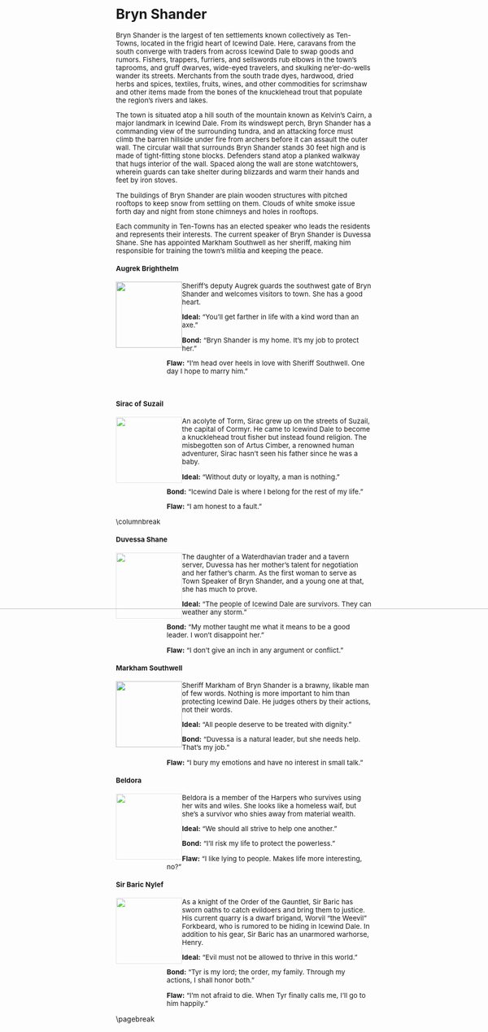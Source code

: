 <style>
/** Change the pg to whatever page number is the one that you want no footer design **/
.phb#p2:after { display:none; }
</style>

<div style="font-size: 96%">

# Bryn Shander

Bryn Shander is the largest of ten settlements known collectively as Ten-Towns, located in the frigid heart of Icewind Dale. Here, caravans from the south converge with traders from across Icewind Dale to swap goods and rumors. Fishers, trappers, furriers, and sellswords rub elbows in the town’s taprooms, and gruff dwarves, wide-eyed travelers, and skulking ne’er-do-wells wander its streets. Merchants from the south trade dyes, hardwood, dried herbs and spices, textiles, fruits, wines, and other commodities for scrimshaw and other items made from the bones of the knucklehead trout that populate the region’s rivers and lakes.

The town is situated atop a hill south of the mountain known as Kelvin’s Cairn, a major landmark in Icewind Dale. From its windswept perch, Bryn Shander has a commanding view of the surrounding tundra, and an attacking force must climb the barren hillside under fire from archers before it can assault the outer wall. The circular wall that surrounds Bryn Shander stands 30 feet high and is made of tight-fitting stone blocks. Defenders stand atop a planked walkway that hugs interior of the wall. Spaced along the wall are stone watchtowers, wherein guards can take shelter during blizzards and warm their hands and feet by iron stoves.

The buildings of Bryn Shander are plain wooden structures with pitched rooftops to keep snow from settling on them. Clouds of white smoke issue forth day and night from stone chimneys and holes in rooftops.

Each community in Ten-Towns has an elected speaker who leads the residents and represents their interests. The current speaker of Bryn Shander is Duvessa Shane. She has appointed Markham Southwell as her sheriff, making him responsible for training the town’s militia and keeping the peace.

#### Augrek Brighthelm

<img src='https://media-waterdeep.cursecdn.com/attachments/2/24/sktappd-01.png' style='float:left;width:130px;mix-blend-mode:multiply;filter:brightness(100%)saturate(120%);' />

<div style='margin-left:100px'>

Sheriff’s deputy Augrek guards the southwest gate of Bryn Shander and welcomes visitors to town. She has a good heart.

**Ideal:** “You’ll get farther in life with a kind word than an axe.”

**Bond:** “Bryn Shander is my home. It’s my job to protect her.”

**Flaw:** “I’m head over heels in love with Sheriff Southwell. One day I hope to marry him.”

</div>

<br>

#### Sirac of Suzail

<img src='https://media-waterdeep.cursecdn.com/attachments/2/25/sktappd-02.png' style='float:left;width:130px; mix-blend-mode:multiply;filter:brightness(120%)saturate(100%);' />

<div style='margin-left:100px'>

An acolyte of Torm, Sirac grew up on the streets of Suzail, the capital of Cormyr. He came to Icewind Dale to become a knucklehead trout fisher but instead found religion. The misbegotten son of Artus Cimber, a renowned human adventurer, Sirac hasn’t seen his father since he was a baby.

**Ideal:** “Without duty or loyalty, a man is nothing.”

**Bond:** “Icewind Dale is where I belong for the rest of my life.”

**Flaw:** “I am honest to a fault.”

</div>

\columnbreak

#### Duvessa Shane

<img src='https://media-waterdeep.cursecdn.com/attachments/2/26/sktappd-03.png' style='float:left;width:130px; mix-blend-mode:multiply;filter:brightness(120%)saturate(100%);' />

<div style='margin-left:100px'>

The daughter of a Waterdhavian trader and a tavern server, Duvessa has her mother’s talent for negotiation and her father’s charm. As the first woman to serve as Town Speaker of Bryn Shander, and a young one at that, she has much to prove.

**Ideal:** “The people of Icewind Dale are survivors. They can weather any storm.”

**Bond:** “My mother taught me what it means to be a good leader. I won’t disappoint her.”

**Flaw:** “I don’t give an inch in any argument or conflict.”

</div>

#### Markham Southwell

<img src='https://media-waterdeep.cursecdn.com/attachments/2/27/sktappd-04.png' style='float:left;width:130px; mix-blend-mode:multiply;filter:brightness(100%)saturate(190%);' />

<div style='margin-left:100px'>

Sheriff Markham of Bryn Shander is a brawny, likable man of few words. Nothing is more important to him than protecting Icewind Dale. He judges others by their actions, not their words.

**Ideal:** “All people deserve to be treated with dignity.”

**Bond:** “Duvessa is a natural leader, but she needs help. That’s my job.”

**Flaw:** “I bury my emotions and have no interest in small talk.”

</div>

#### Beldora

<img src='https://media-waterdeep.cursecdn.com/attachments/2/28/sktappd-05.png' style='float:left;width:130px; mix-blend-mode:multiply;filter:brightness(120%)saturate(120%);' />

<div style='margin-left:100px'>

Beldora is a member of the Harpers who survives using her wits and wiles. She looks like a homeless waif, but she’s a survivor who shies away from material wealth.

**Ideal:** “We should all strive to help one another.”

**Bond:** “I’ll risk my life to protect the powerless.”

**Flaw:** “I like lying to people. Makes life more interesting, no?”

</div>

#### Sir Baric Nylef

<img src='https://media-waterdeep.cursecdn.com/attachments/2/29/sktappd-06.png' style='float:left;width:130px; mix-blend-mode:multiply;filter:brightness(120%)saturate(130%);' />

<div style='margin-left:100px'>

As a knight of the Order of the Gauntlet, Sir Baric has sworn oaths to catch evildoers and bring them to justice. His current quarry is a dwarf brigand, Worvil “the Weevil” Forkbeard, who is rumored to be hiding in Icewind Dale. In addition to his gear, Sir Baric has an unarmored warhorse, Henry.

**Ideal:** “Evil must not be allowed to thrive in this world.”

**Bond:** “Tyr is my lord; the order, my family. Through my actions, I shall honor both.”

**Flaw:** “I’m not afraid to die. When Tyr finally calls me, I’ll go to him happily.”

</div>

</div>



\pagebreak


<img src='https://www.gmbinder.com/images/hU7ZOH3.png' style='position:absolute;top:200px;right:-190px;width:1190px; mix-blend-mode:multiply;filter:brightness(100%)saturate(100%);transform:rotate(270deg)scaleX(1)scaleY(1.4);' />
